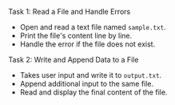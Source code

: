 Task 1: Read a File and Handle Errors
- Open and read a text file named `sample.txt`.
- Print the file's content line by line.
- Handle the error if the file does not exist.

Task 2: Write and Append Data to a File
- Takes user input and write it to `output.txt`.
- Append additional input to the same file.
- Read and display the final content of the file.
